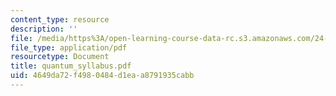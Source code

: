 ```yaml
---
content_type: resource
description: ''
file: /media/https%3A/open-learning-course-data-rc.s3.amazonaws.com/24-111-philosophy-of-quantum-mechanics-spring-2005/4649da72f4980484d1eaa8791935cabb_quantum_syllabus.pdf
file_type: application/pdf
resourcetype: Document
title: quantum_syllabus.pdf
uid: 4649da72-f498-0484-d1ea-a8791935cabb
---
```


